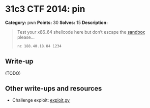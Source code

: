 # 31c3 CTF 2014: pin

**Category:** pwn
**Points:** 30
**Solves:** 15
**Description:**

> Test your x86_64 shellcode here but don’t escape the [sandbox](pin_588a1b80dfc92071363b868e70d187d9.tar.gz) please…
>
> ```bash
> nc 188.40.18.84 1234
> ```

## Write-up

(TODO)

## Other write-ups and resources

* Challenge exploit: [exploit.py](exploit.py)
